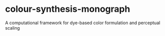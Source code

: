 # colour-synthesis-monograph
A computational framework for dye-based color formulation and perceptual scaling
